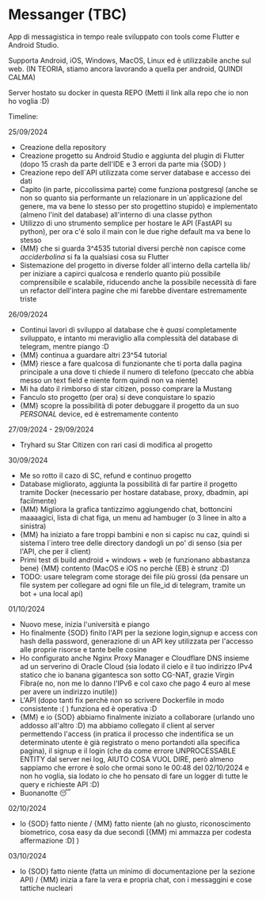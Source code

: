 # Messanger (TBC)

App di messagistica in tempo reale sviluppato con tools come Flutter e Android Studio.

Supporta Android, iOS, Windows, MacOS, Linux ed è utilizzabile anche sul web. (IN TEORIA, stiamo ancora lavorando a quella per android, QUINDI CALMA)

Server hostato su docker in questa REPO (Metti il link alla repo che io non ho voglia :D)

Timeline:

25/09/2024

- Creazione della repository
- Creazione progetto su Android Studio e aggiunta del plugin di Flutter (dopo 15 crash da parte dell'IDE e 3 errori da parte mia {SOD} )
- Creazione repo dell`API utilizzata come server database e accesso dei dati
- Capito (in parte, piccolissima parte) come funziona postgresql (anche se non so quanto sia performante un relazionare in un`applicazione del genere, ma va bene lo stesso per sto progettino stupido) e implementato (almeno l'init del database) all'interno di una classe python
- Utilizzo di uno strumento semplice per hostare le API (FastAPI su python), per ora c'é solo il main con le due righe default ma va bene lo stesso
- {MM} che si guarda 3^4535 tutorial diversi perchè non capisce come *acciderbolina* si fa la qualsiasi cosa su Flutter
- Sistemazione del progetto in diverse folder all`interno della cartella lib/ per iniziare a capirci qualcosa e renderlo quanto più possibile comprensibile e scalabile, riducendo anche la possibile necessità di fare un refactor dell'intera pagine che mi farebbe diventare estremamente triste

26/09/2024

- Continui lavori di sviluppo al database che è *quasi* completamente sviluppato, e intanto mi meraviglio alla complessità del database di telegram, mentre piango :D
- {MM} continua a guardare altri 23^54 tutorial
- {MM} riesce a fare qualcosa di funzionante che ti porta dalla pagina principale a una dove ti chiede il numero di telefono (peccato che abbia messo un text field e niente form quindi non va niente)
- Mi ha dato il rimborso di star citizen, posso comprare la Mustang
- Fanculo sto progetto (per ora) si deve conquistare lo spazio
- {MM} scopre la possibilità di poter debuggare il progetto da un suo *PERSONAL* device, ed è estremamente contento 

27/09/2024 - 29/09/2024

- Tryhard su Star Citizen con rari casi di modifica al progetto

30/09/2024

- Me so rotto il cazo di SC, refund e continuo progetto
- Database migliorato, aggiunta la possibilità di far partire il progetto tramite Docker (necessario per hostare database, proxy, dbadmin, api facilmente)
- {MM} Migliora la grafica tantizzimo aggiungendo chat, bottoncini maaaagici, lista di chat figa, un menu ad hambuger (o 3 linee in alto a sinistra)
- {MM} ha iniziato a fare troppi bambini e non si capisc nu caz, quindi si sistema l`intero tree delle directory dandogli un po' di senso (sia per l'API, che per il client)
- Primi test di build android + windows + web (e funzionano abbastanza bene) {MM} contento (MacOS e iOS no perchè {EB} è strunz :D)
- TODO: usare telegram come storage dei file più grossi (da pensare un file system per collegare ad ogni file un file_id di telegram, tramite un bot + una local api)

01/10/2024

- Nuovo mese, inizia l'università e piango
- Ho finalmente {SOD} finito l'API per la sezione login,signup e access con hash della password, generazione di un API key utilizzata per l'accesso alle proprie risorse e tante belle cosine
- Ho configurato anche Nginx Proxy Manager e Cloudflare DNS insieme ad un serverino di Oracle Cloud (sia lodato il cielo e il tuo indirizzo IPv4 statico che io banana gigantesca son sotto CG-NAT, grazie Virgin Fibra(e no, non me lo danno l'IPv6 e col caxo che pago 4 euro al mese per avere un indirizzo inutile))
- L'API (dopo tanti fix perchè non so scrivere Dockerfile in modo consistente :( ) funziona ed è operativa :D
- {MM} e io {SOD} abbiamo finalmente iniziato a collaborare (urlando uno addosso all'altro :D) ma abbiamo collegato il client al server permettendo l'access (in pratica il processo che indentifica se un determinato utente è già registrato o meno portandoti alla specifica pagina), il signup e il login (che da come errore UNPROCESSABLE ENTITY dal server nei log, AIUTO COSA VUOL DIRE, però almeno sappiamo che errore è solo che ormai sono le 00:48 del 02/10/2024 e non ho voglia, sia lodato io che ho pensato di fare un logger di tutte le query e richieste API :D)
- Buonanotte 😴

02/10/2024

- Io {SOD} fatto niente / {MM} fatto niente (ah no giusto, riconoscimento biometrico, cosa easy da due secondi [{MM} mi ammazza per codesta affermazione :D] )

03/10/2024

- Io {SOD} fatto niente (fatta un minimo di documentazione per la sezione API) / {MM} inizia a fare la vera e propria chat, con i messaggini e cose tattiche nucleari
